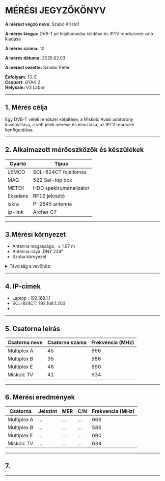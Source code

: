 
# MÉRÉSI JEGYZŐKÖNYV

**A mérést végző neve:** Szabó Kristóf

**A mérés tárgya:** DVB-T jel fejállomásba küldése és IPTV rendszeren való kiadása

**A mérés száma:** 10

**A mérés dátuma:** 2025.02.03

**A mérést vezette:** Sándor Péter  

**Évfolyam:** 13. E  
**Csoport:** GYAK 2  
**Helyszín:** V3 Labor 

---

## 1. Mérés célja

Egy DVB-T vételi rendszer kiépítése, a Miskolc Avasi adótorony kiválasztása, 
a vett jelek mérése és elosztása, az IPTV rendszer konfigurálása.

---

## 2. Alkalmazott mérőeszközök és készülékek

| Gyártó | Típus | 
| -------| ---------|
| LEMCO | SCL-824CT fejállomás |
| MAG | 522 Set-top box |
| METEK | HDD spektrumanalizátor |
| Ekselans | RF16 jelosztó |
| Iskra | P-2845 antenna |
| tp-link | Archer C7 |

---

## 3.Mérési környezet

- Antenna magassága: $\approx 1.67$ m
- Antenna iráya: DNY 234°
- Szoba környezet

<details>
  <summary>
    Távolság a vevőhöz:
  </summary>
  
  ![Képernyőkép 2025-02-03 120350](https://github.com/user-attachments/assets/57ac68fb-e1aa-44f3-8c5a-a2fe8ac8dbdb)

</details>

---

## 4. IP-címek
- Laptop : 192.168.1.1
- SCL-824CT: 192.168.1.200
- 

---

## 5. Csatorna leírás

| Csatorna neve | Csatorna száma | Frekvencia (MHz) |
| ------------- | -------------- | ---------------- |
| Multiplex A   | 45             | 666 |
| Multiplex B   | 35             | 586 |
| Multiplex E   | 48             | 690 |
| Miskolc TV    | 41             | 634 |

---

## 6. Mérési eredmények

| Csatorna | Jelszint | MER | C/N | Frekvencia (MHz) |
| -------- | -------- | --- | --- | ---------- |
| Multiplex A | ...   | ... | ... | 666 |
| Multiplex B | ...   | ... | ... | 586 |
| Multiplex E | ...   | ... | ... | 690 |
| Miskolc TV | ...    | ... | ... | 634 |

---

## 7. 


---
